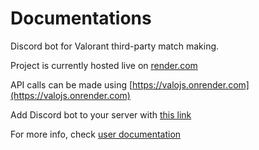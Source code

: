 # Documentations

Discord bot for Valorant third-party match making.

Project is currently hosted live on [render.com](https://render.com/)

API calls can be made using [https://valojs.onrender.com](https://valojs.onrender.com)

Add Discord bot to your server with [this link](https://discord.com/oauth2/authorize?client_id=1322612015474147429)

For more info, check [user documentation](https://github.com/spiduso/discord-bot-matchmaking/blob/main/documentations/user_documentation/README.md)
